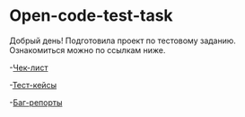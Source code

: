# Open-code-test-task
Добрый день! Подготовила проект по тестовому заданию. Ознакомиться можно по ссылкам ниже.

-[Чек-лист](Chec-list.md)

-[Тест-кейсы](Test-case.md)

-[Баг-репорты](Bugs.md)






